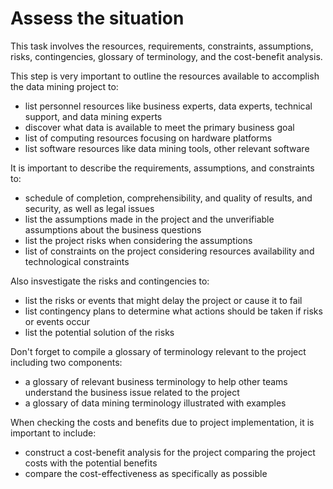 Assess the situation
====================

This task involves the resources, requirements, constraints, assumptions, risks, contingencies, glossary of terminology, and the cost-benefit analysis.

This step is very important to outline the resources available to accomplish the data mining project to:
- list personnel resources like business experts, data experts, technical support, and data mining experts
- discover what data is available to meet the primary business goal
- list of computing resources focusing on hardware platforms
- list software resources like data mining tools, other relevant software

It is important to describe the requirements, assumptions, and constraints to:
- schedule of completion, comprehensibility, and quality of results, and security, as well as legal issues
- list the assumptions made in the project and the unverifiable assumptions about the business questions
- list the project risks when considering the assumptions
- list of constraints on the project considering resources availability and technological constraints 

Also insvestigate the risks and contingencies to:
- list the risks or events that might delay the project or cause it to fail
- list contingency plans to determine what actions should be taken if risks or events occur
- list the potential solution of the risks

Don't forget to compile a glossary of terminology relevant to the project including two components:
- a glossary of relevant business terminology to help other teams understand the business issue related to the project
- a glossary of data mining terminology illustrated with examples

When checking the costs and benefits due to project implementation, it is important to include:
- construct a cost-benefit analysis for the project comparing the project costs with the potential benefits
- compare the cost-effectiveness as specifically as possible
